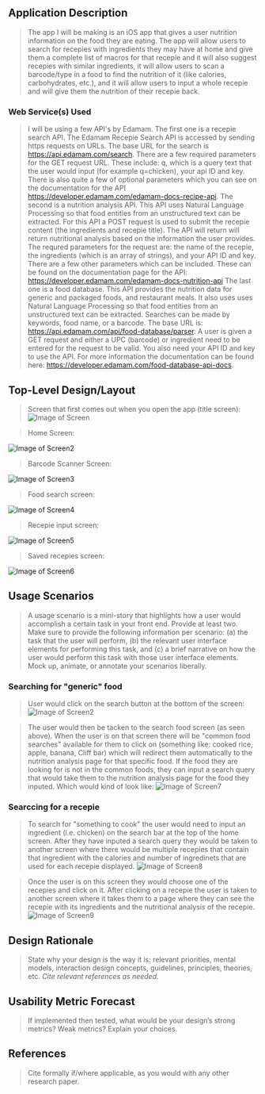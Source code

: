 ## Application Description
> The app I will be making is an iOS app that gives a user nutrition information on the food they are eating. The app will allow users to search for recepies with ingredients they may have at home and give them a complete list of macros for that recepie and it will also suggest recepies with similar ingredients, it will allow users to scan a barcode/type in a food to find the nutrition of it (like calories, carbohydrates, etc.), and it will allow users to input a whole recepie and will give them the nutrition of their recepie back.

### Web Service(s) Used
> I will be using a few API's by Edamam. 
The first one is a recepie search API. The Edamam Recepie Search API is accessed by sending https requests on URLs. The base URL for the search is https://api.edamam.com/search. There are a few required parameters for the GET request URL. These include: q, which is a query text that the user would input (for example q=chicken), your api ID and key. There is also quite a few of optional parameters which you can see on the documentation for the API https://developer.edamam.com/edamam-docs-recipe-api.
The second is a nutrition analysis API. This API uses Natural Language Processing so that food entities from an unstructured text can be extracted. For this API a POST request is used to submit the recepie content (the ingredients and recepie title). The API will return will return nutritional analysis based on the information the user provides. The requred parameters for the request are: the name of the recepie, the ingredients (which is an array of strings), and your API ID and key. There are a few other parameters which can be included. These can be found on the documentation page for the API: https://developer.edamam.com/edamam-docs-nutrition-api
The last one is a food database. This API provides the nutrition data for generic and packaged foods, and restaurant meals. It also uses uses Natural Language Processing so that food entities from an unstructured text can be extracted. Searches can be made by keywords, food name, or a barcode. The base URL is: https://api.edamam.com/api/food-database/parser. A user is given a GET request and either a UPC (barcode) or ingredient need to be entered for the request to be valid. You also need your API ID and key to use the API. For more information the documentation can be found here: https://developer.edamam.com/food-database-api-docs.

## Top-Level Design/Layout
> Screen that first comes out when you open the app (title screen):
![Image of Screen](https://github.com/sofiaruiz/lmu-cmsi-370/blob/master/5%20-%20Screen%201.png)

> Home Screen:

![Image of Screen2](https://github.com/sofiaruiz/lmu-cmsi-370/blob/master/6%20-%20Screen%202%20copy.png)

> Barcode Scanner Screen:

![Image of Screen3](https://github.com/sofiaruiz/lmu-cmsi-370/blob/master/4%20-%20Screen%203.png)

> Food search screen:

![Image of Screen4](https://github.com/sofiaruiz/lmu-cmsi-370/blob/master/2%20-%20Screen%204.png)

> Recepie input screen:

![Image of Screen5](https://github.com/sofiaruiz/lmu-cmsi-370/blob/master/1%20-%20Screen%205.png)

> Saved recepies screen:

![Image of Screen6](https://github.com/sofiaruiz/lmu-cmsi-370/blob/master/3%20-%20Screen%206.png)

## Usage Scenarios
> A usage scenario is a mini-story that highlights how a user would accomplish a certain task in your front end. Provide at least two. Make sure to provide the following information per scenario: (a) the task that the user will perform, (b) the relevant user interface elements for performing this task, and (c) a brief narrative on how the user would perform this task with those user interface elements. Mock up, animate, or annotate your scenarios liberally.

### Searching for "generic" food
> User would click on the search button at the bottom of the screen:
![Image of Screen2](https://github.com/sofiaruiz/lmu-cmsi-370/blob/master/6%20-%20Screen%202%20copy%202.png)

> The user would then be tacken to the search food screen (as seen above). When the user is on that screen there will be "common food searches" available for them to click on (something like: cooked rice, apple, banana, Cliff bar) which will redirect them automatically to the nutrition analysis page for that specific food. If the food they are looking for is not in the common foods, they can input a search query that would take them to the nutrition analysis page for the food they inputed. Which would kind of look like:
![Image of Screen7](https://github.com/sofiaruiz/lmu-cmsi-370/blob/master/4%20-%20Screen%207.png)


### Searccing for a recepie
> To search for "something to cook" the user would need to input an ingredient (i.e. chicken) on the search bar at the top of the home screen. After they have inputed a search query they would be taken to another screen where there would be multiple recepies that contain that ingredient with the calories and number of ingredinets that are used for each recepie displayed. 
![Image of Screen8](https://github.com/sofiaruiz/lmu-cmsi-370/blob/master/Screen%208-%20State%201%20(1).png)

> Once the user is on this screen they would choose one of the recepies and click on it. After clicking on a recepie the user is taken to another screen where it takes them to a page where they can see the recepie with its ingredients and the nutritional analysis of the recepie. 
![Image of Screen9](https://github.com/sofiaruiz/lmu-cmsi-370/blob/master/Screen%209-%20State%201.png)

## Design Rationale
> State why your design is the way it is: relevant priorities, mental models, interaction design concepts, guidelines, principles, theories, etc. _Cite relevant references as needed._

## Usability Metric Forecast
> If implemented then tested, what would be your design’s strong metrics? Weak metrics? Explain your choices.

## References
> Cite formally if/where applicable, as you would with any other research paper.
